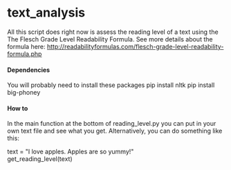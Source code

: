 # text_analysis
All this script does right now is assess the reading level of a text using the The Flesch Grade Level Readability Formula. See more details about the formula here:
http://readabilityformulas.com/flesch-grade-level-readability-formula.php

#### Dependencies
You will probably need to install these packages
pip install nltk
pip install big-phoney

#### How to

In the main function at the bottom of reading_level.py you can put in your own text file and see what you get. Alternatively, you can do something like this:

text = "I love apples. Apples are so yummy!" <br>
get_reading_level(text)
